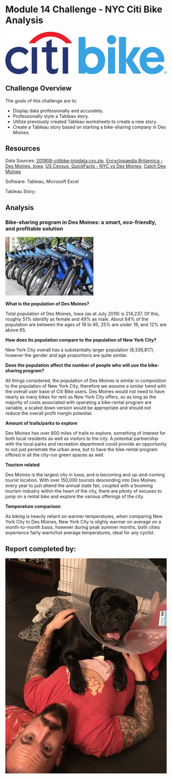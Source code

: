 # Module 14 Challenge - NYC Citi Bike Analysis
![](images/citi_logo.png)

## Challenge Overview

The goals of this challenge are to:

- Display data professionally and accurately.
- Professionally style a Tableau story.
- Utilize previously created Tableau worksheets to create a new story.
- Create a Tableau story based on starting a bike-sharing company in Des Moines.

## Resources

Data Sources: [201908-citibike-tripdata.csv.zip](https://s3.amazonaws.com/tripdata/index.html), [Encyclopaedia Britannica - Des Moines, Iowa](https://www.britannica.com/place/Des-Moines), [US Census, QuickFacts - NYC vs Des Moines](https://www.census.gov/quickfacts/fact/table/newyorkcitynewyork,desmoinescityiowa/PST045219), [Catch Des Moines](https://www.catchdesmoines.com/)

Software: Tableau, Microsoft Excel

Tableau Story: [](https://public.tableau.com/profile/martin.kaminskyj#!/vizhome/citibike_challenge/Mod14Challenge?publish=yes)

## Analysis

### Bike-sharing program in Des Moines: a smart, eco-friendly, and profitable solution
![](images/citi_bikes.jpg)

**What is the population of Des Moines?** 

Total population of Des Moines, Iowa (as at July 2019) is 214,237. Of this, roughly 51% identify as female and 49% as male. About 64% of the population are between the ages of 18 to 65, 25% are under 18, and 12% are above 65.

**How does its population compare to the population of New York City?**

New York City overall has a substantially larger population (8,336,817), however the gender and age proportions are quite similar.

**Does the population affect the number of people who will use the bike-sharing program?**

All things considered, the population of Des Moines is similar in composition to the population of New York City, therefore we assume a similar trend with the overall user base of Citi Bike users. Des Moines would not need to have nearly as many bikes for rent as New York City offers, so as long as the majority of costs associated with operating a bike-rental program are variable, a scaled down version would be appropriate and should not reduce the overall profit margin potential.

**Amount of trails/parks to explore**

Des Moines has over 800 miles of trails to explore, something of interest for both local residents as well as visitors to the city. A potential partnership with the local parks and recreation department could provide an opportunity to not just penetrate the urban area, but to have the bike-rental program offered in all the city-run green spaces as well.

**Tourism related**

Des Moines is the largest city in Iowa, and is becoming and up-and-coming tourist location. With over 150,000 tourists descending into Des Moines every year to just attend the annual state fair, coupled with a booming tourism industry within the heart of the city, there are plenty of excuses to jump on a rental bike and explore the various offerings of the city.

**Temperature comparison**

As biking is heavily reliant on warmer temperatures, when comparing New York City to Des Moines, New York City is slighly warmer on average on a month-to-month basis, however during peak summer months, both cities experience fairly warm/hot average temperatures, ideal for any cyclist.

## Report completed by:

![](images/sal.jpg)

